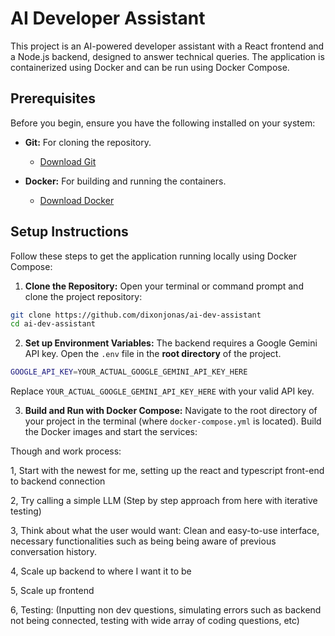 # AI Developer Assistant

This project is an AI-powered developer assistant with a React frontend and a Node.js backend, designed to answer technical queries. The application is containerized using Docker and can be run using Docker Compose.

## Prerequisites

Before you begin, ensure you have the following installed on your system:

* **Git:** For cloning the repository.

  * [Download Git](https://git-scm.com/downloads)

* **Docker:** For building and running the containers.

  * [Download Docker](https://www.docker.com/get-started)

## Setup Instructions

Follow these steps to get the application running locally using Docker Compose:

1. **Clone the Repository:**
   Open your terminal or command prompt and clone the project repository:

```bash
git clone https://github.com/dixonjonas/ai-dev-assistant
cd ai-dev-assistant
```

2. **Set up Environment Variables:**
The backend requires a Google Gemini API key. Open the `.env` file in the **root directory** of the project.

```bash
GOOGLE_API_KEY=YOUR_ACTUAL_GOOGLE_GEMINI_API_KEY_HERE
```

Replace `YOUR_ACTUAL_GOOGLE_GEMINI_API_KEY_HERE` with your valid API key. 

3. **Build and Run with Docker Compose:**
Navigate to the root directory of your project in the terminal (where `docker-compose.yml` is located). Build the Docker images and start the services:

Though and work process:

1, Start with the newest for me, setting up the react and typescript front-end to backend connection

2, Try calling a simple LLM (Step by step approach from here with iterative testing)

3, Think about what the user would want: Clean and easy-to-use interface, necessary functionalities such as being being aware of previous conversation history.

4, Scale up backend to where I want it to be

5, Scale up frontend

6, Testing: (Inputting non dev questions, simulating errors such as backend not being connected, testing with wide array of coding questions, etc)
